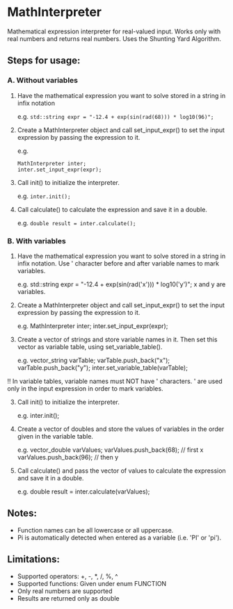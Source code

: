 # MathInterpreter
Mathematical expression interpreter for real-valued input.
Works only with real numbers and returns real numbers. Uses the Shunting
Yard Algorithm.

## Steps for usage:

### A. Without variables
1. Have the mathematical expression you want to solve stored in a string in infix notation
		  
	e.g. 
	`std::string expr = "-12.4 + exp(sin(rad(68))) * log10(96)";`

2. Create a MathInterpreter object and call set_input_expr() to set the input expression by passing the expression to it.
		
	e.g. 
	```
	MathInterpreter inter; 
	inter.set_input_expr(expr);
	```

3. Call init() to initialize the interpreter.

	e.g. 
	`inter.init();`

4. Call calculate() to calculate the expression and save it in a double.
		   
	e.g. 
	`double result = inter.calculate();`

### B. With variables
1. Have the mathematical expression you want to solve stored in a string in infix notation. Use ' character before and after variable names to mark variables.

	e.g. std::string expr = "-12.4 + exp(sin(rad('x'))) * log10('y')"; x and y are variables.
		
2. Create a MathInterpreter object and call set_input_expr() to set the input expression by passing the expression to it.

	e.g. MathInterpreter inter; inter.set_input_expr(expr);

3. Create a vector of strings and store variable names in it. Then set this vector as variable table, using set_variable_table().

	e.g. vector_string varTable; varTable.push_back("x"); varTable.push_back("y"); inter.set_variable_table(varTable);

!! In variable tables, variable names must NOT have ' characters. ' are used only in the input expression in order to mark variables.

3. Call init() to initialize the interpreter.

	e.g. inter.init();

4. Create a vector of doubles and store the values of variables in the order given in the variable table.

	e.g. vector_double varValues; varValues.push_back(68); // first x varValues.push_back(96); // then y

5. Call calculate() and pass the vector of values to calculate the expression and save it in a double.

	e.g. double result = inter.calculate(varValues);

## Notes:
  - Function names can be all lowercase or all uppercase.
  - Pi is automatically detected when entered as a variable (i.e. 'PI' or 'pi').

## Limitations:
  - Supported operators: +, -, *, /, %, ^
  - Supported functions: Given under enum FUNCTION
  - Only real numbers are supported
  - Results are returned only as double
